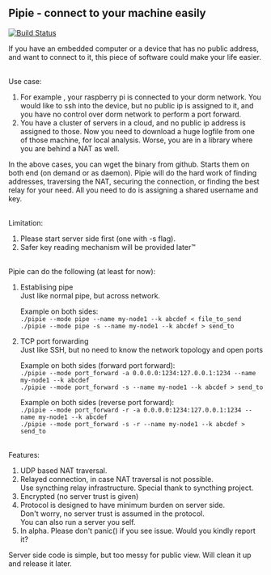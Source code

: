 Pipie - connect to your machine easily
------
[![Build Status](https://travis-ci.org/MingchenZhang/pipie.svg?branch=master)](https://travis-ci.org/MingchenZhang/pipie)

If you have an embedded computer or a device that has no public address, and want to connect to it, 
this piece of software could make your life easier.

\
Use case:
1. For example , your raspberry pi is connected to your dorm network. You would like to ssh into the device, but no public 
ip is assigned to it, and you have no control over dorm network to perform a port forward. 
2. You have a cluster of servers in a cloud, and no public ip address is assigned to those. Now you need to 
download a huge logfile from one of those machine, for local analysis. Worse, you are in a library where you are behind 
a NAT as well.  

In the above cases, you can wget the binary from github. Starts them on both end (on demand or as daemon). Pipie will 
do the hard work of finding addresses, traversing the NAT, securing the connection, or finding the best relay for your need.
All you need to do is assigning a shared username and key.   

\
Limitation: 
1. Please start server side first (one with -s flag). 
2. Safer key reading mechanism will be provided later™

\
Pipie can do the following (at least for now):
1. Establising pipe\
   Just like normal pipe, but across network.
   
   Example on both sides:\
   `./pipie --mode pipe --name my-node1 --k abcdef < file_to_send`\
   `./pipie --mode pipe -s --name my-node1 --k abcdef > send_to`
   
2. TCP port forwarding\
   Just like SSH, but no need to know the network topology and open ports
   
   Example on both sides (forward port forward):\
      `./pipie --mode port_forward -a 0.0.0.0:1234:127.0.0.1:1234 --name my-node1 --k abcdef`\
      `./pipie --mode port_forward -s --name my-node1 --k abcdef > send_to`
   
   Example on both sides (reverse port forward):\
      `./pipie --mode port_forward -r -a 0.0.0.0:1234:127.0.0.1:1234 --name my-node1 --k abcdef`\
      `./pipie --mode port_forward -s -r --name my-node1 --k abcdef > send_to`

\
Features:
1. UDP based NAT traversal. 
2. Relayed connection, in case NAT traversal is not possible. \
   Use syncthing relay infrastructure. Special thank to syncthing project.
3. Encrypted (no server trust is given)
4. Protocol is designed to have minimum burden on server side. \
   Don't worry, no server trust is assumed in the protocol. \
   You can also run a server you self. 
5. In alpha. Please don't panic() if you see issue. Would you kindly report it?


Server side code is simple, but too messy for public view. Will clean it up and release it later. 
